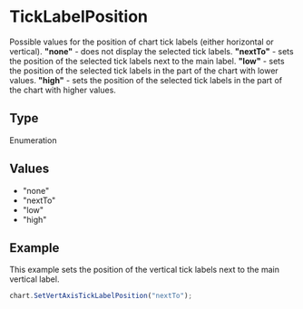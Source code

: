 # TickLabelPosition

Possible values for the position of chart tick labels (either horizontal or vertical).**"none"** - does not display the selected tick labels.**"nextTo"** - sets the position of the selected tick labels next to the main label.**"low"** - sets the position of the selected tick labels in the part of the chart with lower values.**"high"** - sets the position of the selected tick labels in the part of the chart with higher values.

## Type

Enumeration

## Values

- "none"
- "nextTo"
- "low"
- "high"


## Example

This example sets the position of the vertical tick labels next to the main vertical label.

```javascript editor-xlsx
chart.SetVertAxisTickLabelPosition("nextTo");
```
